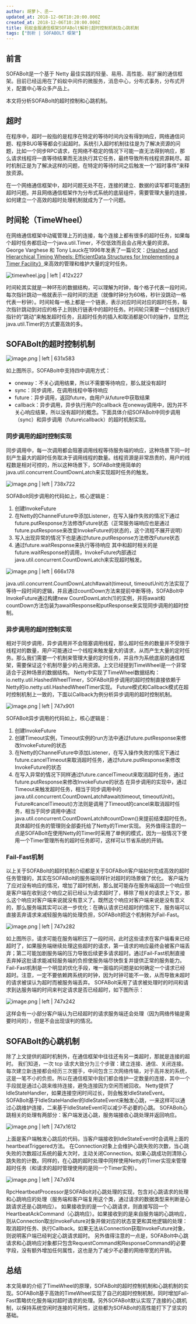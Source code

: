```yaml
---
author: 胡萝卜、丞一
updated_at: 2018-12-06T10:20:00.000Z
created_at: 2018-12-06T10:20:00.000Z
title: 蚂蚁金服通信框架SOFABolt解析|超时控制机制及心跳机制
tags: ["剖析 | SOFABOLT 框架"]
---
```


## 前言
SOFABolt<span data-type="color" style="color:rgb(38, 38, 38)"><span data-type="background" style="background-color:rgb(255, 255, 255)">是一个基于 Netty 最佳实践的轻量、易用、高性能、易扩展的通信框架。目前已经运用在了蚂蚁中间件的微服务，消息中心，分布式事务，分布式开关，配置中心等众多产品上。</span></span>

本文将分析SOFABolt的超时控制和心跳机制。

## 超时
在程序中，超时一般指的是程序在特定的等待时间内没有得到响应，网络通信问题、程序BUG等等都会引起超时。系统引入超时机制往往是为了解决资源的问题，比如一个同步RPC请求，在网络不稳定的情况下可能一直无法得到响应，那么请求线程将一直等待结果而无法执行其它任务，最终导致所有线程资源耗尽。超时机制正是为了解决这样的问题，在特定的等待时间之后触发一个“超时事件”来释放资源。

在一个网络通信框架中，超时问题无处不在，连接的建立、数据的读写都可能遇到超时问题。并且网络通信框架作为分布式系统的底层组件，需要管理大量的连接，如何建立一个高效的超时处理机制就成为了一个问题。

## 时间轮（TimeWheel）
在网络通信框架中动辄管理上万的连接，每个连接上都有很多的超时任务，如果每个超时任务都启动一个java.util.Timer，不仅低效而且会占用大量的资源。George Varghese 和 Tony Lauck在1996年发表了一篇论文：[《Hashed and Hierarchical Timing Wheels: EfficientData Structures for Implementing a Timer Facility》](http://www.cs.columbia.edu/~nahum/w6998/papers/ton97-timing-wheels.pdf)来高效的管理和维护大量的定时任务。

![timewheel.jpg | left | 412x227](https://cdn.nlark.com/yuque/0/2018/jpeg/172326/1543904924736-30fc7d36-3ad3-494c-9992-fbede9b2e1f8.jpeg "")

时间轮其实就是一种环形的数据结构，可以理解为时钟，每个格子代表一段时间，每次指针跳动一格就表示一段时间的流逝（就像时钟分为60格，秒针没跳动一格代表一秒钟）。时间轮每一格上都是一个链表，表示对应时间对应的超时任务，每次指针跳动到对应的格子上则执行链表中的超时任务。时间轮只需要一个线程执行指针的“跳动”来触发超时任务，且超时任务的插入和取消都是O(1)的操作，显然比java.util.Timer的方式要高效的多。

## SOFABolt的超时控制机制


![image.png | left | 631x583](https://cdn.nlark.com/yuque/0/2018/png/172326/1543906537277-2d04ec2d-ddf9-4238-a645-70d1b7411e32.png "")

如上图所示，SOFABolt中支持四中调用方式：
* oneway：不关心调用结果，所以不需要等待响应，那么就没有超时
* sync：同步调用，在调用线程中等待响应
* future：异步调用，返回future，由用户从future中获取结果
* callback：异步调用，异步执行用户的callback
在oneway调用中，因为并不关心响应结果，所以没有超时的概念。下面具体介绍SOFABolt中同步调用（sync）和异步调用（future\callback）的超时机制实现。

### 同步调用的超时控制实现
同步调用中，每一次调用都会阻塞调用线程等待服务端的响应，这种场景下同一时刻产生最大的超时任务取决于调用线程的数量。线程资源是非常昂贵的，用户的线程数是相对可控的，所以这种场景下，SOFABolt使用简单的java.util.concurrent.CountDownLatch来实现超时任务的触发。


![image.png | left | 738x722](https://cdn.nlark.com/yuque/0/2018/png/172326/1543907762569-831f6e96-1264-4e0a-98c6-36ac247a03a6.png "")

SOFABolt同步调用的代码如上，核心逻辑是：
1. 创建InvokeFuture
2. 在Netty的ChannelFuture中添加Listener，在写入操作失败的情况下通过future.putResponse方法修改Future状态（正常服务端响应也是通过future.putResponse来改变InvokeFuture的状态的，这个流程不展开说明）
3. 写入出现异常的情况下也是通过future.putResponse方法修改Future状态
4. 通过future.waitResponse来执行等待响应
其中和超时相关的是future.waitResponse的调用，InvokeFuture内部通过java.util.concurrent.CountDownLatch来实现超时触发。


![image.png | left | 666x178](https://cdn.nlark.com/yuque/0/2018/png/172326/1543908625875-ba9d1779-d590-42b5-8b02-01280e5fa677.png "")

java.util.concurrent.CountDownLatch#await(timeout, timeoutUnit)方法实现了等待一段时间的逻辑，并且通过countDown方法来提前中断等待，SOFABolt中InvokeFuture通过构建new CountDownLatch(1)的实例，并将await和countDown方法包装为awaitResponse和putResponse来实现同步调用的超时控制。

### 异步调用的超时控制实现
相对于同步调用，异步调用并不会阻塞调用线程，那么超时任务的数量并不受限于线程对的数量，用户可能通过一个线程来触发量大的请求，从而产生大量的定时任务。那么我们需要一个机制来管理大量的定时任务，并且作为系统底层的通信框架，需要保证这个机制尽量少的占用资源。上文已经提到TimeWheel是一个非常适合于这种场景的数据结构。
Netty中实现了TimeWheel数据结构：io.netty.util.HashedWheelTimer，SOFABolt异步调用的超时控制直接依赖于Netty的io.netty.util.HashedWheelTimer实现。
Future模式和Callback模式在超时控制机制上一致的，下面以Callback为例分析异步调用的超时控制机制。


![image.png | left | 747x901](https://cdn.nlark.com/yuque/0/2018/png/172326/1543909805826-4331eb01-0bd5-46a2-a31e-a1368db14f41.png "")

SOFABolt异步调用的代码如上，核心逻辑是：
1. 创建InvokeFuture
2. 创建Timeout实例，Timeout实例的run方法中通过future.putResponse来修改InvokeFuture的状态
3. 在Netty的ChannelFuture中添加Listener，在写入操作失败的情况下通过future.cancelTimeout来取消超时任务，通过future.putResponse来修改InvokeFuture的状态
4. 在写入异常的情况下同样通过future.cancelTimeout来取消超时任务，通过future.putResponse来修改InvokeFuture的状态
在异步调用的实现中，通过Timeout来触发超时任务，相当于同步调用中的java.util.concurrent.CountDownLatch#await(timeout, timeoutUnit)。Future#cancelTimeout()方法则是调用了Timeout的cancel来取消超时任务，相当于同步调用中通过java.util.concurrent.CountDownLatch#countDown()来提前结束超时任务。具体超时任务的管理则全部委托给了Netty的Timer实现。
另外值得注意的一点是SOFABolt在使用Netty的Timer时采用了单例的模式，因为一般情况下使用一个Timer管理所有的超时任务即可，这样可以节省系统的开销。
### Fail-Fast机制
以上关于SOFABolt的超时机制介绍都是关于SOFABolt客户端如何完成高效的超时任务管理的，其实在SOFABolt的服务端同样针对超时的场景做了优化。
客户端为了应对没有响应的情况，增加了超时机制，那么就可能存在服务端返回一个响应但是客户端在收到这个响应之前已经认为请求超时了，移除了相关的请求上下文，那么这个响应对客户端来说就没有意义了。既然这个响应对客户端来说是没有意义的，那么服务端其实可以进一步优化：在确认请求已经超时的情况下，服务端可以直接丢弃请求来减轻服务端的处理负担，SOFABolt把这个机制称为Fail-Fast。


![image.png | left | 747x282](https://cdn.nlark.com/yuque/0/2018/png/172326/1543915691509-33fd55b6-a07d-429d-8ead-a83185670046.png "")

如上图所示，请求可能在服务端积压了一段时间，此时这些请求在客户端看来已经超时了，如果服务端继续处理这些超时的请求，第一请求的响应最终会被客户端丢弃；第二可能加剧服务端的压力导致后续更多请求超时。通过Fail-Fast机制直接丢弃掉这批请求能减轻服务端的负担使服务端尽快恢复并提供正常的服务能力。
Fail-Fast机制是一个明显的优化手段，唯一面临的问题是如何确定一个请求已经超时。注意，一定不要依赖跨系统的时钟，因为时钟可能不一致，从而导致未超时的请求被误认为超时而被服务端丢弃。
SOFABolt采用了请求被处理时的时间和请求到达服务端的时间来判定请求是否已经超时，如下图所示：


![image.png | left | 747x242](https://cdn.nlark.com/yuque/0/2018/png/172326/1543916153205-742acbc1-efed-4061-b1a8-a9dadaecf648.png "")

这样会有一小部分客户端认为已经超时的请求服务端还会处理（因为网络传输是需要时间的），但是不会出现误判的情况。

## SOFABolt的心跳机制
除了上文提供的超时机制外，在通信框架中往往还有另一类超时，那就是连接的超时。
<span data-type="color" style="color:rgb(38, 38, 38)"><span data-type="background" style="background-color:rgb(255, 255, 255)">我们知道，一次 tcp 请求大致分为三个步骤：建立连接、通信、关闭连接。每次建立新连接都会经历三次握手，中间包含三次网络传输，对于高并发的系统，这是一笔不小的负担。所以在通信框架中我们都会维护一定数量的连接，其中一个手段就是通过心跳来维持连接，避免连接因为空闲而被回收。</span></span>
Netty提供了IdleStateHandler，如果连接空闲时间过长，则会触发IdleStateEvent。SOFABolt基于IdleStateHandler的IdleStateEvent来触发心跳，一来这样可以通过心跳维护连接，二来基于IdleStateEvent可以减少不必要的心跳。
SOFABolt心跳相关的处理有两部分：客户端发送心跳，服务端接收心跳处理并返回响应。


![image.png | left | 747x1612](https://cdn.nlark.com/yuque/0/2018/png/172326/1543921939599-07266d64-0020-4325-939d-a335860d64bd.png "")

上面是客户端触发心跳后的代码，当客户端接收到IdleStateEvent时会调用上面的heartbeatTriggered方法。
在Connection对象上会维护心跳失败的次数，当心跳失败的次数超过系统的最大次时，主动关闭Connection。如果心跳成功则清除心跳失败的计数。同样的，在心跳的超时处理中同样使用Netty的Timer实现来管理超时任务（和请求的超时管理使用的是同一个Timer实例）。


![image.png | left | 747x974](https://cdn.nlark.com/yuque/0/2018/png/172326/1543922386426-1d444437-3d52-4174-af36-91a644335961.png "")

RpcHeartbeatProcessor是SOFABolt对心跳处理的实现，包含对心跳请求的处理和心跳响应的处理（服务端和客户端复用这个类，通过请求的数据类型来判断是心跳请求还是心跳响应）。
如果接收到的是一个心跳请求，则直接写回一个HeartbeatAckCommand（心跳响应）。如果接收到的是来自服务端的心跳响应，则从Connection取出InvokeFuture对象并做对应的状态变更和其他逻辑的处理：取消超时任务、执行Callback。如果无法从Connection获取InvokeFuture对象，则说明客户端已经判定心跳请求超时。
另外值得注意的一点是，SOFABolt中心跳请求和心跳响应对象都只包含RequestCommand和ResponseCommand的必要字段，没有额外增加任何属性，这也是为了减少不必要的网络带宽的开销。

## 总结
本文简单的介绍了TimeWheel的原理，SOFABolt的超时控制机制和心跳机制的实现。SOFABolt基于高效的TimeWheel实现了自己的超时控制机制，同时增加Fail-Fast策略优化服务端对超时请求的处理。另外SOFABolt默认实现了连接的心跳机制，以保持系统空闲时连接的可用性，这些都为SOFABolt的高性能打下了坚实的基础。
